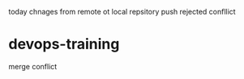 today chnages from remote ot local repsitory
push rejected confllict
# devops-training ## 
merge conflict


